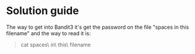 # Solution guide

The way to get into Bandit3 it's get the password on the file "spaces in this filename" and the way to read it is:

>cat spaces\ in\ this\ filename
